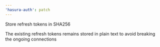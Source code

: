 ```yaml
---
'hasura-auth': patch
---
```


Store refresh tokens in SHA256

The existing refresh tokens remains stored in plain text to avoid breaking the ongoing connections
